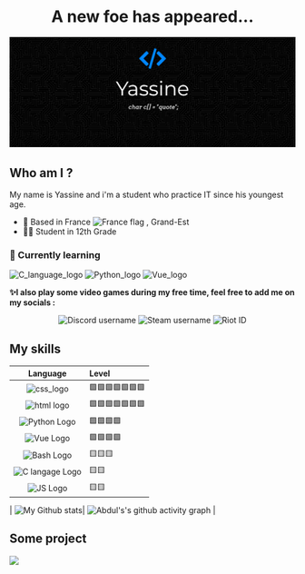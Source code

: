 <h1 align="center"> A new foe has appeared... </h1>
<img src="https://github.com/Yass1G1/Yass1G1/blob/main/Banner_Github_blue.jpg" alt="My Github Banner" />

## Who am I ?
My name is Yassine and i'm a student who practice IT since his youngest age.
<br>
- 📍 Based in France <img alt="France flag" src="https://user-images.githubusercontent.com/67269173/183163689-964856a6-4b98-4d79-a088-80752a5d7542.png" width=2% />
, Grand-Est
- 👨‍🎓 Student in 12th Grade

### 🌱 Currently learning
![C_language_logo](https://custom-icon-badges.herokuapp.com/badge/C%20language-5d6cbf?style=for-the-badge&logo=C)
![Python_logo](https://custom-icon-badges.herokuapp.com/badge/Python-366e9e?style=for-the-badge&logo=python&logoColor=white)
![Vue_logo](https://custom-icon-badges.herokuapp.com/badge/Vue-34495E?style=for-the-badge&logo=Vue.js)


**✨I also play some video games during my free time, feel free to add me on my socials :**
<br>
<p align="center">
  <img alt="Discord username" src="https://custom-icon-badges.herokuapp.com/badge/Discord-7288dc?style=for-the-badge&label=ZokoNFT%236403&labelColor=black&logo=Discord" />
  <img alt="Steam username" src="https://custom-icon-badges.herokuapp.com/badge/Steam-01457c?style=for-the-badge&label=Zoko&labelColor=black&logo=Steam" />
  <img alt="Riot ID" src="https://custom-icon-badges.herokuapp.com/badge/Riot-d32a37?style=for-the-badge&label=ZokoLeDozo%23FTG&labelColor=black&logo=Riot%20Games" />
</p>

## My skills
| Language                                                                                                                     | Level            |
| :----------------------------------------------------:                                                                       |:-----------------|
| ![css_logo](https://custom-icon-badges.herokuapp.com/badge/CSS3-1471b6?style=for-the-badge&logo=css)                         |🟩🟩🟩🟩🟩🟩🟩 |
| ![html logo](https://custom-icon-badges.herokuapp.com/badge/HTML5-f0642b?style=for-the-badge&logo=html)                      |🟩🟩🟩🟩🟩🟩🟩 |
| ![Python Logo](https://custom-icon-badges.herokuapp.com/badge/Python-366e9e?style=for-the-badge&logo=python&logoColor=white) |🟩🟩🟩🟩        |
| ![Vue Logo](https://custom-icon-badges.herokuapp.com/badge/Vue-34495E?style=for-the-badge&logo=Vue.js)                       |🟩🟩🟩🟩        |
| ![Bash Logo](https://custom-icon-badges.herokuapp.com/badge/Bash\/Unix-3f464a?style=for-the-badge&logo=GNU%20Bash)           |🟨🟨🟨           |
| ![C langage Logo](https://custom-icon-badges.herokuapp.com/badge/C%20language-5d6cbf?style=for-the-badge&logo=C)             |🟨🟨             |
| ![JS Logo](https://custom-icon-badges.herokuapp.com/badge/JS-e5bc00?style=for-the-badge&logo=js)                             |🟨🟨             | 

| ![My Github stats](https://github-readme-stats.vercel.app/api?username=Yass1G1&show_icons=true&hide_border=true&theme=github_dark)| ![Abdul's's github activity graph](https://activity-graph.herokuapp.com/graph?username=fabdul88&theme=rogue) |  




## Some project
<a href="https://dinogame-project.rf.gd/">
  <img src="https://custom-icon-badges.herokuapp.com/badge/My%20Vue%20Website-34495E?style=for-the-badge&logo=Vue.js" />
</a>


<!-- Stats -->

